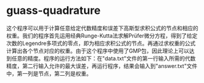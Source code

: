 # guass-quadrature
这个程序可以用于计算任意给定代数精度和误差下高斯型求积公式的节点和相应的权重。我们的程序首先运用经典Runge-Kutta法求解Prüfer微分方程，得到了给定次数的Legendre多项式的零点，即为相应求积公式的节点。再通过求权重的公式计算出各个节点对应的权重。由于这个程序中使用了GMP包，因此理论上可以达到任意的精度。程序的运行方法如下：在"data.txt"文件的第一行输入所需的代数精度，第二行输入允许的最大误差，再运行程序，结果会输入到"answer.txt"文件中，第一列是节点，第二列是权重。
